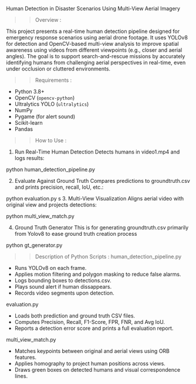 Human Detection in Disaster Scenarios Using Multi-View Aerial Imagery

>> Overview :

This project presents a real-time human detection pipeline designed for emergency response scenarios using aerial drone footage. It uses YOLOv8 for detection and OpenCV-based multi-view analysis to improve spatial awareness using videos from different viewpoints (e.g., closer and aerial angles). The goal is to support search-and-rescue missions by accurately identifying humans from challenging aerial perspectives in real-time, even under occlusion or cluttered environments.

>> Requirements : 
- Python 3.8+
- OpenCV (`opencv-python`)
- Ultralytics YOLO (`ultralytics`)
- NumPy
- Pygame (for alert sound)
- Scikit-learn
- Pandas




>> How to Use :
1. Run Real-Time Human Detection
Detects humans in video1.mp4 and logs results:

python human_detection_pipeline.py

2. Evaluate Against Ground Truth
Compares predictions to groundtruth.csv and prints precision, recall, IoU, etc.:

python evaluation.py
s
3. Multi-View Visualization
Aligns aerial video with original view and projects detections:

python multi_view_match.py

4. Ground Truth Generator
This is for generating groundtruth.csv primarily from Yolov8 to ease ground truth creation process

python gt_generator.py




>> Description of Python Scripts : 
human_detection_pipeline.py
- Runs YOLOv8 on each frame.
- Applies motion filtering and polygon masking to reduce false alarms.
- Logs bounding boxes to detections.csv.
- Plays sound alert if human dissappears.
- Records video segments upon detection.

evaluation.py
- Loads both prediction and ground truth CSV files.
- Computes Precision, Recall, F1-Score, FPR, FNR, and Avg IoU.
- Reports a detection error score and prints a full evaluation report.

multi_view_match.py
- Matches keypoints between original and aerial views using ORB features.
- Applies homography to project human positions across views.
- Draws green boxes on detected humans and visual correspondence lines.